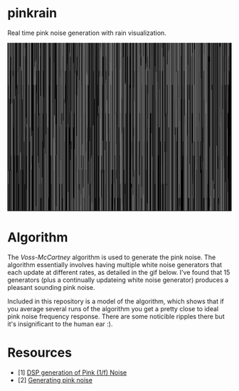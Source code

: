 # pinkrain

Real time pink noise generation with rain visualization.

![pinkrain](assets/pinkrain.gif)

# Algorithm
The _Voss-McCartney_ algorithm is used to generate the pink noise.  The algorithm essentially involves having multiple white noise generators that each update at different rates, as detailed in the gif below. I've found that 15 generators (plus a continually updateing white noise generator) produces a pleasant sounding pink noise.


Included in this repository is a model of the algorithm, which shows that if you average several runs of the algorithm you get a pretty close to ideal pink noise frequency response.  There are some noticible ripples there but it's insignificant to the human ear :).

# Resources
* [1] [DSP generation of Pink (1/f) Noise](https://www.firstpr.com.au/dsp/pink-noise)
* [2] [Generating pink noise](https://www.dsprelated.com/showarticle/908.php)
